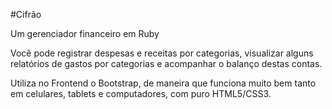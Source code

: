 #Cifrão

Um gerenciador financeiro em Ruby

Você pode registrar despesas e receitas por categorias, visualizar alguns relatórios de gastos por categorias e acompanhar o balanço destas contas.

Utiliza no Frontend o Bootstrap, de maneira que funciona muito bem tanto em celulares, tablets e computadores, com puro HTML5/CSS3.